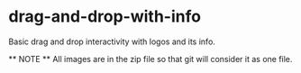 # drag-and-drop-with-info

Basic drag and drop interactivity with logos and its info.

** NOTE **
All images are in the zip file so that git will consider it as one file.
